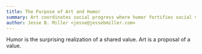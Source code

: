 ```yaml
---
title: The Purpose of Art and Humor
summary: Art coordinates social progress where humor fortifies social values
author: Jesse B. Miller <jesse@jessebmiller.com>
---
```


Humor is the surprising realization of a shared value.
Art is a proposal of a value.
